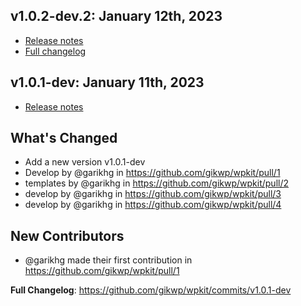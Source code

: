 ## v1.0.2-dev.2: January 12th, 2023
* [Release notes](https://github.com/gikwp/wpkit/releases/tag/v1.0.2-dev.2)
* [Full changelog](https://github.com/gikwp/wpkit/compare/v1.0.1-dev...v1.0.2-dev.2)

## v1.0.1-dev: January 11th, 2023
* [Release notes](https://github.com/gikwp/wpkit/releases/tag/v1.0.1-dev)

## What's Changed
* Add a new version v1.0.1-dev
* Develop by @garikhg in https://github.com/gikwp/wpkit/pull/1
* templates by @garikhg in https://github.com/gikwp/wpkit/pull/2
* develop by @garikhg in https://github.com/gikwp/wpkit/pull/3
* develop by @garikhg in https://github.com/gikwp/wpkit/pull/4

## New Contributors
* @garikhg made their first contribution in https://github.com/gikwp/wpkit/pull/1

**Full Changelog**: https://github.com/gikwp/wpkit/commits/v1.0.1-dev
